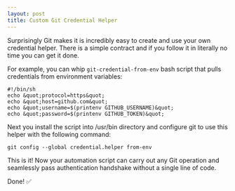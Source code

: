 ```yaml
---
layout: post
title: Custom Git Credential Helper
---
```

Surprisingly Git makes it is incredibly easy to create and use your own credential helper. There is a simple contract and if you follow it in literally no time you can get it done.

For example, you can whip `git-credential-from-env` bash script that pulls credentials from environment variables:

```
#!/bin/sh
echo &quot;protocol=https&quot;
echo &quot;host=github.com&quot;
echo &quot;username=$(printenv GITHUB_USERNAME)&quot;
echo &quot;password=$(printenv GITHUB_TOKEN)&quot;

```
Next you install the script into /usr/bin directory and configure git to use this helper with the following command:

```
git config --global credential.helper from-env

```
This is it! Now your automation script can carry out any Git operation and seamlessly pass authentication handshake without a single line of code.

Done! ✅
